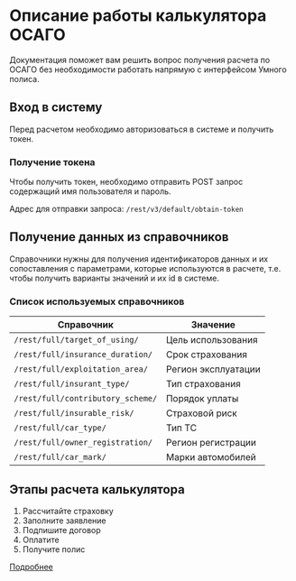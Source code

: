 # Описание работы калькулятора ОСАГО

Документация поможет вам решить вопрос получения расчета по ОСАГО без необходимости работать напрямую с интерфейсом Умного полиса.

## Вход в систему

Перед расчетом необходимо авторизоваться в системе и получить токен.

### Получение токена

Чтобы получить токен, необходимо отправить POST запрос содержащий имя пользователя и пароль.

Адрес для отправки запроса: `/rest/v3/default/obtain-token`

## Получение данных из справочников

Справочники нужны для получения идентификаторов данных и их сопоставления с параметрами, которые используются в расчете, т.е. чтобы получить варианты значений и их id в системе.

### Список используемых справочников

Справочник                                                       | Значение
---------------------------------------------------------------- | -------------------
`/rest/full/target_of_using/`     | Цель использования
`/rest/full/insurance_duration/`  | Срок страхования
`/rest/full/exploitation_area/`   | Регион эксплуатации
`/rest/full/insurant_type/`       | Тип страхования
`/rest/full/contributory_scheme/` | Порядок уплаты
`/rest/full/insurable_risk/`      | Страховой риск
`/rest/full/car_type/`            | Тип ТС
`/rest/full/owner_registration/`  | Регион регистрации
`/rest/full/car_mark/`            | Марки автомобилей

## Этапы расчета калькулятора

1. Рассчитайте страховку
2. Заполните заявление
3. Подпишите договор
4. Оплатите
5. Получите полис

[Подробнее][de2dc09a]

[de2dc09a]: 1-calculate-insurance.md "Этапы расчета калькулятора"
